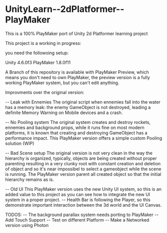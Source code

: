 UnityLearn--2dPlatformer--PlayMaker
===================================

This is a 100% PlayMaker port of Unity 2d Platformer learning project 

This project is a working in progress:

you need the followoing setup:

 Unity 4.6.0f3
 PlayMaker 1.8.0f11
 
 A Branch of this repository is available with PlayMaker Preview, which means you don't need to own PlayMaker, the preview version is a fully working PlayMaker system, but you can't edit anything.
 
 Improvments over the original version:
 
 -- Leak with Ennemies
 The original script when ennemies fall into the water has a memory leak: the enemy GameObject is not destroyed, leading a definite Memory Warning on Mobile devices and a crash.
 
 -- No Pooling system
 The original system creates and destroy rockets, ennemies and background props, while it runs fine on most modern platforms, it is known that creating and destroying GameObject has a performance impact. This PlayMaker version offers a simple custom Pooling solution (WIP)
 
 -- Bad Scene setup
  The original version is not very clean in the way the hierarchy is organized, typically, objects are being created without proper parenting resulting in a very clunky root with constant creation and deletion of object and so it's near impossibel to select a gameobject while the scene is running. The PlayMaker version parent all created object so that the initial hierarchy remains as is.
  
 -- Old UI
  This PlayMaker version uses the new Unity UI system, so this is an added value to this project as you can see how to integrate the new UI system in a proper project.
    -- Health Bar is following the Player, so this demonstrate important interaction between the 3d world and the UI Canvas.

TODOS:
-- The background parallax system needs porting to PlayMaker
-- Add Touch Support
-- Test on different Platform
-- Make a Networked version using Photon
